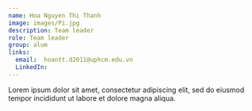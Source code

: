 ```yaml
---
name: Hoa Nguyen Thi Thanh
image: images/Pi.jpg
description: Team leader
role: Team leader
group: alum
links:
  email:  hoantt.d2011@uphcm.edu.vn
  LinkedIn: 
---
```


Lorem ipsum dolor sit amet, consectetur adipiscing elit, sed do eiusmod tempor incididunt ut labore et dolore magna aliqua.

